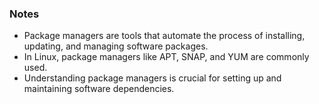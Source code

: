 ### Notes
- Package managers are tools that automate the process of installing, updating, and managing software packages.
- In Linux, package managers like APT, SNAP, and YUM are commonly used.
- Understanding package managers is crucial for setting up and maintaining software dependencies.
